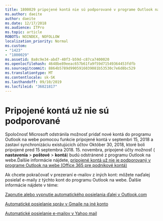 ```yaml
---
title: 1800029 pripojené kontá nie sú podporované v programe Outlook na webe
ms.author: daeite
author: daeite
ms.date: 12/17/2018
ms.audience: ITPro
ms.topic: article
ROBOTS: NOINDEX, NOFOLLOW
localization_priority: Normal
ms.custom:
- "1423"
- "1800029"
ms.assetid: 8a8c9e34-abd7-40f3-b59d-c87ca7400020
ms.openlocfilehash: 4648be89eeac657b61fa9f59d71549364453fdfb
ms.sourcegitcommit: 8864b5789d9905916039081b53530c7e6d8bc529
ms.translationtype: MT
ms.contentlocale: sk-SK
ms.lasthandoff: 09/10/2019
ms.locfileid: "36821817"
---
```

# <a name="connected-accounts-are-no-longer-supported"></a>Pripojené kontá už nie sú podporované

Spoločnosť Microsoft odstránila možnosť pridať nové kontá do programu Outlook na webe pomocou funkcie pripojené kontá v septembri 15, 2018 a zastaví synchronizáciu existujúcich účtov Október 30, 2018, ktoré boli pripojené pred 15 septembra 2018. 15. novembra, pripojené účty možnosť ( **nastavenia** \> **poštové** \> **kontá**) budú odstránené z programu Outlook na webe.Ďalšie informácie nájdete, [pripojené kontá už nie je podporovaný v programe Outlook na webe (Office 365 pre podnikové kontá)](https://support.office.com/article/Connected-accounts-is-no-longer-supported-in-Outlook-on-the-web-Office-365-for-business-accounts-5cc526bf-e928-4a99-8b9f-5e089df7d887)
  
Ak chcete pokračovať v prezeraní e-mailov z iných kont: môžete naďalej posielať e-maily z týchto kont do programu Outlook na webe. Ďalšie informácie nájdete v téme:
  
[Zapnutie alebo vypnutie automatického posielania ďalej v Outlook.com](https://go.microsoft.com/fwlink/?linkid=2038346)
  
[Automatické posielanie správ v Gmaile na iné konto](https://aka.ms/forward-gmail-messages)
  
[Automatické posielanie e-mailov v Yahoo mail](https://aka.ms/yahoo-email-forwarding)
  